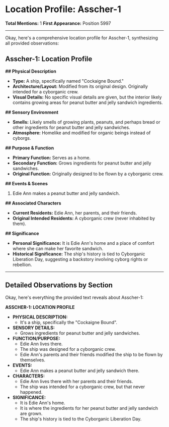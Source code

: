 # Location Profile: Asscher-1

**Total Mentions:** 1
**First Appearance:** Position 5997

---

Okay, here's a comprehensive location profile for Asscher-1, synthesizing all provided observations:

## Asscher-1: Location Profile

**## Physical Description**

*   **Type:** A ship, specifically named "Cockaigne Bound."
*   **Architecture/Layout:** Modified from its original design. Originally intended for a cyborganic crew.
*   **Visual Details:** No specific visual details are given, but the interior likely contains growing areas for peanut butter and jelly sandwich ingredients.

**## Sensory Environment**

*   **Smells:** Likely smells of growing plants, peanuts, and perhaps bread or other ingredients for peanut butter and jelly sandwiches.
*   **Atmosphere:** Homelike and modified for organic beings instead of cyborgs.

**## Purpose & Function**

*   **Primary Function:** Serves as a home.
*   **Secondary Function:** Grows ingredients for peanut butter and jelly sandwiches.
*   **Original Function:** Originally designed to be flown by a cyborganic crew.

**## Events & Scenes**

1.  Edie Ann makes a peanut butter and jelly sandwich.

**## Associated Characters**

*   **Current Residents:** Edie Ann, her parents, and their friends.
*   **Original Intended Residents:** A cyborganic crew (never inhabited by them).

**## Significance**

*   **Personal Significance:** It is Edie Ann's home and a place of comfort where she can make her favorite sandwich.
*   **Historical Significance:** The ship's history is tied to Cyborganic Liberation Day, suggesting a backstory involving cyborg rights or rebellion.

---

## Detailed Observations by Section

Okay, here's everything the provided text reveals about Asscher-1:

**ASSCHER-1: LOCATION PROFILE**

*   **PHYSICAL DESCRIPTION:**
    *   It's a ship, specifically the "Cockaigne Bound".
*   **SENSORY DETAILS:**
    *   Grows ingredients for peanut butter and jelly sandwiches.
*   **FUNCTION/PURPOSE:**
    *   Edie Ann lives there.
    *   The ship was designed for a cyborganic crew.
    *   Edie Ann's parents and their friends modified the ship to be flown by themselves.
*   **EVENTS:**
    *   Edie Ann makes a peanut butter and jelly sandwich there.
*   **CHARACTERS:**
    *   Edie Ann lives there with her parents and their friends.
    *   The ship was intended for a cyborganic crew, but that never happened.
*   **SIGNIFICANCE:**
    *   It is Edie Ann's home.
    *   It is where the ingredients for her peanut butter and jelly sandwich are grown.
    *   The ship's history is tied to the Cyborganic Liberation Day.

